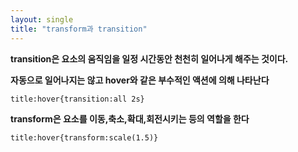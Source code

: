 ```yaml
---
layout: single
title: "transform과 transition"
---
```


**transition은 요소의 움직임을 일정 시간동안 천천히 일어나게 해주는 것이다.**

**자동으로 일어나지는 않고 hover와 같은 부수적인 액션에 의해 나타난다**

```
title:hover{transition:all 2s}
```

**transform은 요소를 이동,축소,확대,회전시키는 등의 역할을 한다**

```
title:hover{transform:scale(1.5)}
```

